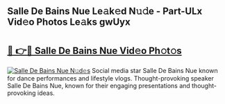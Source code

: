## Salle De Bains Nue Le𝚊k𝚎d N𝚞𝚍e - Part-ULx Vid𝚎o Photos Le𝚊ks gwUyx

# <h2><a href="http://fb7i3rg.evod.top/?m=Salle+De+Bains+Nue">🔗 👉🔴 Salle De Bains Nue Vid𝚎o Ph𝚘t𝚘s</a></h2>

[![Salle De Bains Nue N𝚞d𝚎s](https://i.imgur.com/8V9OHl7.gif)](http://fb7i3rg.evod.top/?m=Salle+De+Bains+Nue)
Social media star Salle De Bains Nue known for dance performances and lifestyle vlogs. Thought-provoking speaker Salle De Bains Nue, known for their engaging presentations and thought-provoking ideas. 
